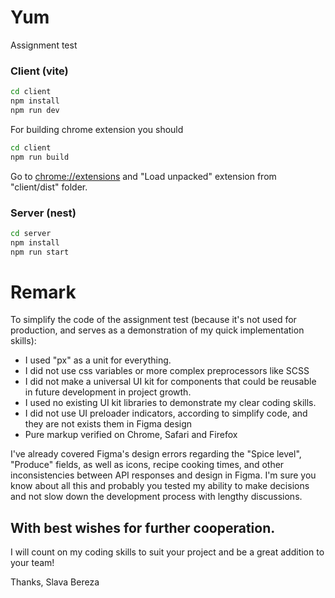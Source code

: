 # Yum

Assignment test

### Client (vite)

```bash
cd client
npm install
npm run dev
```

For building chrome extension you should

```bash
cd client
npm run build
```

Go to [chrome://extensions](chrome://extensions) and "Load unpacked" extension from "client/dist" folder.

### Server (nest)

```bash
cd server
npm install
npm run start
```

# Remark

To simplify the code of the assignment test (because it's not used for production, and serves as a demonstration of my quick implementation skills):

- I used "px" as a unit for everything.
- I did not use css variables or more complex preprocessors like SCSS
- I did not make a universal UI kit for components that could be reusable in future development in project growth.
- I used no existing UI kit libraries to demonstrate my clear coding skills.
- I did not use UI preloader indicators, according to simplify code, and they are not exists them in Figma design
- Pure markup verified on Chrome, Safari and Firefox

I've already covered Figma's design errors regarding the "Spice level", "Produce" fields, as well as icons, recipe cooking times, and other inconsistencies between API responses and design in Figma. I'm sure you know about all this and probably you tested my ability to make decisions and not slow down the development process with lengthy discussions.

## With best wishes for further cooperation.

I will count on my coding skills to suit your project and be a great addition to your team!

Thanks,
Slava Bereza